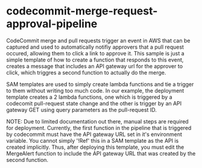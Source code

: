 # codecommit-merge-request-approval-pipeline

CodeCommit merge and pull requests trigger an event in AWS that can be captured and used to automatically notifiy approvers that a pull request occured, allowing them to click a link to approve it. This sample
is just a simple template of how to create a function that responds to this event, creates a message that includes an API gateway url for the approver to click, which triggres a second function to actually do the merge.

SAM templates are used to simply create lambda functions and tie a trigger to them without writing too much code. In our example, the deployment template creates a 2 lambda functions, one which is triggered by
a codecomit pull-request state change and the other is trigger by an API gateway GET using query parameters as the pull-request ID. 

NOTE: Due to limited documentation out there, manual steps are required for deployment. Currently, the first function in the pipeline that is triggered by codecommit must have the API gateway URL set in it's environment
variable. You cannot simply '!Ref' this in a SAM template as the API is created implicitly. Thus, after deploying this template, you must edit the MergeAlert function to include the API gateway URL that was created by the
second function. 
